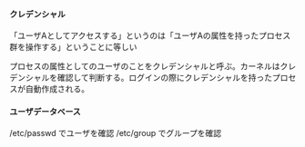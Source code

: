 #### クレデンシャル

「ユーザAとしてアクセスする」というのは「ユーザAの属性を持ったプロセス群を操作する」ということに等しい
  
プロセスの属性としてのユーザのことをクレデンシャルと呼ぶ。カーネルはクレデンシャルを確認して判断する。ログインの際にクレデンシャルを持ったプロセスが自動作成される。

#### ユーザデータベース

/etc/passwd でユーザを確認
/etc/group でグループを確認